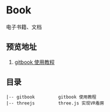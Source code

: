 # Book

电子书籍、文档

## 预览地址
1. [gitbook 使用教程](fejason.github.io/book/gitbook/_book)

## 目录
```
|-- gitbook         gitbook 使用教程
|-- threejs         three.js 实现VR看房

```